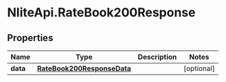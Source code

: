 # NliteApi.RateBook200Response

## Properties

Name | Type | Description | Notes
------------ | ------------- | ------------- | -------------
**data** | [**RateBook200ResponseData**](RateBook200ResponseData.md) |  | [optional] 


